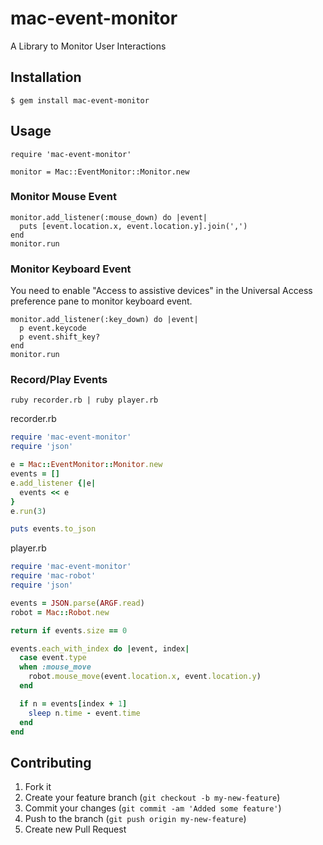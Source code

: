 # mac-event-monitor

A Library to Monitor User Interactions

## Installation

    $ gem install mac-event-monitor

## Usage

    require 'mac-event-monitor'
    
    monitor = Mac::EventMonitor::Monitor.new

### Monitor Mouse Event

    monitor.add_listener(:mouse_down) do |event|
      puts [event.location.x, event.location.y].join(',')
    end
    monitor.run

### Monitor Keyboard Event

You need to enable "Access to assistive devices" in the Universal Access preference pane to monitor keyboard event.

    monitor.add_listener(:key_down) do |event|
      p event.keycode
      p event.shift_key?
    end
    monitor.run

### Record/Play Events

```
ruby recorder.rb | ruby player.rb
```

recorder.rb

```ruby
require 'mac-event-monitor'
require 'json'

e = Mac::EventMonitor::Monitor.new
events = []
e.add_listener {|e|
  events << e
}
e.run(3)

puts events.to_json
```

player.rb

```ruby
require 'mac-event-monitor'
require 'mac-robot'
require 'json'

events = JSON.parse(ARGF.read)
robot = Mac::Robot.new

return if events.size == 0

events.each_with_index do |event, index|
  case event.type
  when :mouse_move
    robot.mouse_move(event.location.x, event.location.y)
  end

  if n = events[index + 1]
    sleep n.time - event.time
  end
end
```

## Contributing

1. Fork it
2. Create your feature branch (`git checkout -b my-new-feature`)
3. Commit your changes (`git commit -am 'Added some feature'`)
4. Push to the branch (`git push origin my-new-feature`)
5. Create new Pull Request
